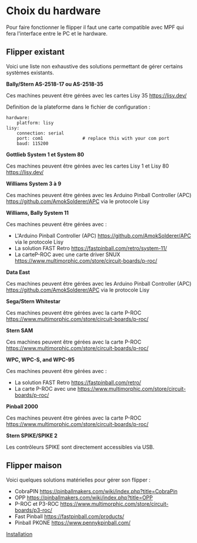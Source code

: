 # Choix du hardware

Pour faire fonctionner le flipper il faut une carte compatible avec MPF qui fera l'interface entre le PC et le hardware.

## Flipper existant
 
Voici une liste non exhaustive des solutions permettant de gérer certains systèmes existants.

**Bally/Stern AS-2518-17 ou AS-2518-35**
 
 Ces machines peuvent être gérées avec les cartes Lisy 35	https://lisy.dev/

 Definition de la plateforme dans le fichier de configuration :

 	hardware:
  		platform: lisy
	lisy:
  		connection: serial
  		port: com1               # replace this with your com port
  		baud: 115200
	 
**Gottlieb System 1 et System 80**
	
Ces machines peuvent être gérées avec les cartes Lisy 1 et Lisy 80	https://lisy.dev/

**Williams System 3 à 9**
	 
Ces machines peuvent être gérées avec les Arduino Pinball Controller (APC) https://github.com/AmokSolderer/APC via le protocole Lisy 

 **Williams, Bally System 11**
 
Ces machines peuvent être gérées avec :
	 
 - L'Arduino Pinball Controller (APC) https://github.com/AmokSolderer/APC via le protocole Lisy 
 - La solution FAST Retro https://fastpinball.com/retro/system-11/
 - La carteP-ROC avec une carte driver SNUX https://www.multimorphic.com/store/circuit-boards/p-roc/

**Data East**

Ces machines peuvent être gérées avec les Arduino Pinball Controller (APC) https://github.com/AmokSolderer/APC via le protocole Lisy 

**Sega/Stern Whitestar**

Ces machines peuvent être gérées avec la carte P-ROC https://www.multimorphic.com/store/circuit-boards/p-roc/

**Stern SAM**

Ces machines peuvent être gérées avec la carte P-ROC https://www.multimorphic.com/store/circuit-boards/p-roc/

**WPC, WPC-S, and WPC-95**

Ces machines peuvent être gérées avec :
	 
 - La solution FAST Retro https://fastpinball.com/retro/
 - La carte P-ROC avec une https://www.multimorphic.com/store/circuit-boards/p-roc/

**Pinball 2000**

Ces machines peuvent être gérées avec la carte P-ROC https://www.multimorphic.com/store/circuit-boards/p-roc/

**Stern SPIKE/SPIKE 2**

Les contrôleurs SPIKE sont directement accessibles via USB.

## Flipper maison
 
Voici quelques solutions matérielles pour gérer son flipper :

 - CobraPIN https://pinballmakers.com/wiki/index.php?title=CobraPin
 - OPP https://pinballmakers.com/wiki/index.php?title=OPP
 - P-ROC et P3-ROC https://www.multimorphic.com/store/circuit-boards/p3-roc/
 - Fast Pinball https://fastpinball.com/products/
 - Pinball PKONE https://www.pennykpinball.com/

[Installation](Installation.md)
